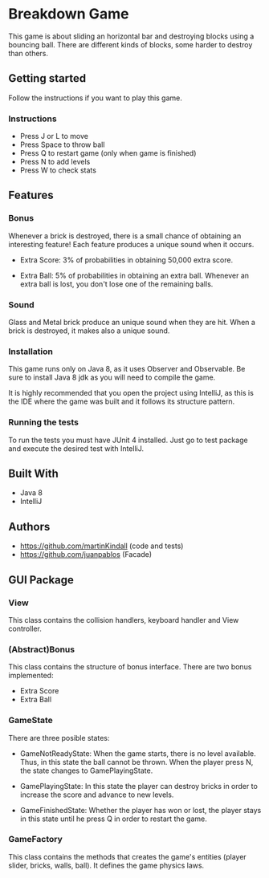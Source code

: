 # Breakdown Game

This game is about sliding an horizontal bar and destroying blocks using a bouncing ball. There are different kinds of blocks, some harder to destroy than others.

## Getting started

Follow the instructions if you want to play this game.

### Instructions

- Press J or L to move
- Press Space to throw ball
- Press Q to restart game (only when game is finished)
- Press N to add levels
- Press W to check stats

## Features

### Bonus

Whenever a brick is destroyed, there is a small chance of obtaining an interesting feature! Each feature produces a unique sound when it occurs.

- Extra Score: 3% of probabilities in obtaining 50,000 extra score.

- Extra Ball: 5% of probabilities in obtaining an extra ball. Whenever an extra ball is lost, you don't lose one of the remaining balls.

### Sound

Glass and Metal brick produce an unique sound when they are hit. When a brick is destroyed, it makes also a unique sound.

### Installation

This game runs only on Java 8, as it uses Observer and Observable. Be sure to install Java 8 jdk as you will need to compile the game. 

It is highly recommended that you open the project using IntelliJ, as this is the IDE where the game was built and it follows its structure pattern.

### Running the tests

To run the tests you must have JUnit 4 installed. Just go to test package and execute the desired test with IntelliJ.


## Built With

- Java 8
- IntelliJ

## Authors

- https://github.com/martinKindall (code and tests)
- https://github.com/juanpablos (Facade)


## GUI Package

### View

This class contains the collision handlers, keyboard handler and View controller. 

### (Abstract)Bonus

This class contains the structure of bonus interface. There are two bonus implemented:

- Extra Score
- Extra Ball


### GameState

There are three posible states:

- GameNotReadyState: When the game starts, there is no level available. Thus, in this state the ball cannot be thrown. When the player press N, the state changes to GamePlayingState.

- GamePlayingState: In this state the player can destroy bricks in order to increase the score and advance to new levels.

- GameFinishedState: Whether the player has won or lost, the player stays in this state until he press Q in order to restart the game.

### GameFactory

This class contains the methods that creates the game's entities (player slider, bricks, walls, ball). It defines the game physics laws. 